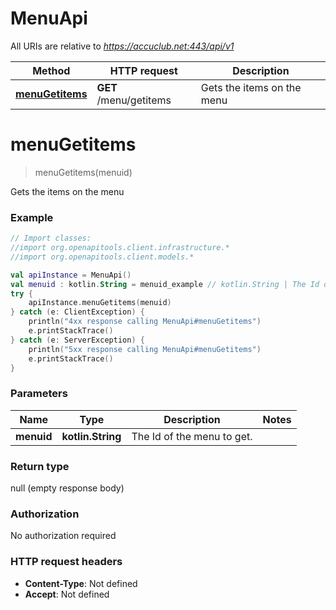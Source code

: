 # MenuApi

All URIs are relative to *https://accuclub.net:443/api/v1*

Method | HTTP request | Description
------------- | ------------- | -------------
[**menuGetitems**](MenuApi.md#menuGetitems) | **GET** /menu/getitems | Gets the items on the menu


<a name="menuGetitems"></a>
# **menuGetitems**
> menuGetitems(menuid)

Gets the items on the menu

### Example
```kotlin
// Import classes:
//import org.openapitools.client.infrastructure.*
//import org.openapitools.client.models.*

val apiInstance = MenuApi()
val menuid : kotlin.String = menuid_example // kotlin.String | The Id of the menu to get.
try {
    apiInstance.menuGetitems(menuid)
} catch (e: ClientException) {
    println("4xx response calling MenuApi#menuGetitems")
    e.printStackTrace()
} catch (e: ServerException) {
    println("5xx response calling MenuApi#menuGetitems")
    e.printStackTrace()
}
```

### Parameters

Name | Type | Description  | Notes
------------- | ------------- | ------------- | -------------
 **menuid** | **kotlin.String**| The Id of the menu to get. |

### Return type

null (empty response body)

### Authorization

No authorization required

### HTTP request headers

 - **Content-Type**: Not defined
 - **Accept**: Not defined

